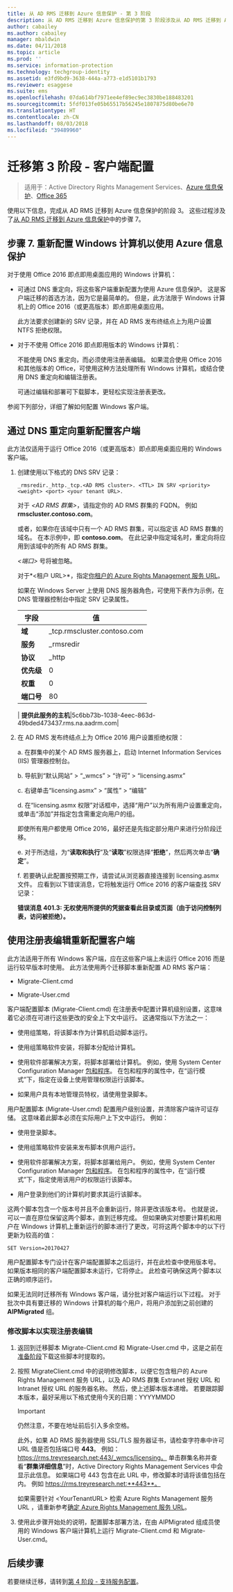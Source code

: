 ```yaml
---
title: 从 AD RMS 迁移到 Azure 信息保护 - 第 3 阶段
description: 从 AD RMS 迁移到 Azure 信息保护的第 3 阶段涉及从 AD RMS 迁移到 Azure 信息保护中的步骤 7。
author: cabailey
ms.author: cabailey
manager: mbaldwin
ms.date: 04/11/2018
ms.topic: article
ms.prod: ''
ms.service: information-protection
ms.technology: techgroup-identity
ms.assetid: e3fd9bd9-3638-444a-a773-e1d5101b1793
ms.reviewer: esaggese
ms.suite: ems
ms.openlocfilehash: 07da614bf7971ee4ef89ec9ec3830be188483201
ms.sourcegitcommit: 5fdf013fe05b65517b56245e1807875d80be6e70
ms.translationtype: HT
ms.contentlocale: zh-CN
ms.lasthandoff: 08/03/2018
ms.locfileid: "39489960"
---
```

# <a name="migration-phase-3---client-side-configuration"></a>迁移第 3 阶段 - 客户端配置

>适用于：Active Directory Rights Management Services、[Azure 信息保护](https://azure.microsoft.com/pricing/details/information-protection)、[Office 365](http://download.microsoft.com/download/E/C/F/ECF42E71-4EC0-48FF-AA00-577AC14D5B5C/Azure_Information_Protection_licensing_datasheet_EN-US.pdf)

使用以下信息，完成从 AD RMS 迁移到 Azure 信息保护的阶段 3。 这些过程涉及了[从 AD RMS 迁移到 Azure 信息保护](migrate-from-ad-rms-to-azure-rms.md)中的步骤 7。

## <a name="step-7-reconfigure-windows-computers-to-use-azure-information-protection"></a>步骤 7. 重新配置 Windows 计算机以使用 Azure 信息保护

对于使用 Office 2016 即点即用桌面应用的 Windows 计算机：

- 可通过 DNS 重定向，将这些客户端重新配置为使用 Azure 信息保护。 这是客户端迁移的首选方法，因为它是最简单的。 但是，此方法限于 Windows 计算机上的 Office 2016（或更高版本）即点即用桌面应用。
    
    此方法要求创建新的 SRV 记录，并在 AD RMS 发布终结点上为用户设置 NTFS 拒绝权限。

- 对于不使用 Office 2016 即点即用版本的 Windows 计算机：
    
    不能使用 DNS 重定向，而必须使用注册表编辑。 如果混合使用 Office 2016 和其他版本的 Office，可使用这种方法处理所有 Windows 计算机，或结合使用 DNS 重定向和编辑注册表。 
    
    可通过编辑和部署可下载脚本，更轻松实现注册表更改。 

参阅下列部分，详细了解如何配置 Windows 客户端。

## <a name="client-reconfiguration-by-using-dns-redirection"></a>通过 DNS 重定向重新配置客户端

此方法仅适用于运行 Office 2016（或更高版本）即点即用桌面应用的 Windows 客户端。 

1. 创建使用以下格式的 DNS SRV 记录：
    
    `_rmsredir._http._tcp.<AD RMS cluster>. <TTL> IN SRV <priority> <weight> <port> <your tenant URL>.`
    
    对于 *\<AD RMS 群集>*，请指定你的 AD RMS 群集的 FQDN。 例如 **rmscluster.contoso.com**。
    
    或者，如果你在该域中只有一个 AD RMS 群集，可以指定该 AD RMS 群集的域名。 在本示例中，即 **contoso.com**。 在此记录中指定域名时，重定向将应用到该域中的所有 AD RMS 群集。
    
    *\<端口>* 号将被忽略。
    
    对于*\<租户 URL\>*，指定[你租户的 Azure Rights Management 服务 URL](migrate-from-ad-rms-phase1.md#to-identify-your-azure-rights-management-service-url)。
    
    如果在 Windows Server 上使用 DNS 服务器角色，可使用下表作为示例，在 DNS 管理器控制台中指定 SRV 记录属性。
    
    |字段|值|  
    |-----------|-----------|  
    |**域**|_tcp.rmscluster.contoso.com|  
    |**服务**|_rmsredir|  
    |**协议**|_http|  
    |**优先级**|0|  
    |**权重**|0|  
    |**端口号**|80|  
    |
  **提供此服务的主机**|5c6bb73b-1038-4eec-863d-49bded473437.rms.na.aadrm.com|  

2. 在 AD RMS 发布终结点上为 Office 2016 用户设置拒绝权限：

    a. 在群集中的某个 AD RMS 服务器上，启动 Internet Information Services (IIS) 管理器控制台。

    b. 导航到“默认网站” > “_wmcs” > “许可” > “licensing.asmx”

    c. 右键单击“licensing.asmx” > “属性” > “编辑”

    d. 在“licensing.asmx 权限”对话框中，选择“用户”以为所有用户设置重定向，或单击“添加”并指定包含需重定向用户的组。
    
    即使所有用户都使用 Office 2016，最好还是先指定部分用户来进行分阶段迁移。
    
    e. 对于所选组，为“**读取和执行**”及“**读取**”权限选择“**拒绝**”，然后两次单击“**确定**”。

    f. 若要确认此配置按预期工作，请尝试从浏览器直接连接到 licensing.asmx 文件。 应看到以下错误消息，它将触发运行 Office 2016 的客户端查找 SRV 记录：
    
    **错误消息 401.3: 无权使用所提供的凭据查看此目录或页面（由于访问控制列表，访问被拒绝）。**


## <a name="client-reconfiguration-by-using-registry-edits"></a>使用注册表编辑重新配置客户端

此方法适用于所有 Windows 客户端，应在这些客户端上未运行 Office 2016 而是运行较早版本时使用。 此方法使用两个迁移脚本重新配置 AD RMS 客户端：

- Migrate-Client.cmd

- Migrate-User.cmd

客户端配置脚本 (Migrate-Client.cmd) 在注册表中配置计算机级别设置，这意味着它必须在可进行这些更改的安全上下文中运行。 这通常指以下方法之一：

- 使用组策略，将该脚本作为计算机启动脚本运行。

- 使用组策略软件安装，将脚本分配给计算机。

- 使用软件部署解决方案，将脚本部署给计算机。 例如，使用 System Center Configuration Manager [包和程序](/sccm/apps/deploy-use/packages-and-programs)。 在包和程序的属性中，在“运行模式”下，指定在设备上使用管理权限运行该脚本。 

- 如果用户具有本地管理员特权，请使用登录脚本。

用户配置脚本 (Migrate-User.cmd) 配置用户级别设置，并清除客户端许可证存储。 这意味着此脚本必须在实际用户上下文中运行。 例如：

- 使用登录脚本。

- 使用组策略软件安装来发布脚本供用户运行。

- 使用软件部署解决方案，将脚本部署给用户。 例如，使用 System Center Configuration Manager [包和程序](/sccm/apps/deploy-use/packages-and-programs)。 在包和程序的属性中，在“运行模式”下，指定使用该用户的权限运行该脚本。 

- 用户登录到他们的计算机时要求其运行该脚本。

这两个脚本包含一个版本号并且不会重新运行，除非更改该版本号。 也就是说，可以一直在原位保留这两个脚本，直到迁移完成。 但如果确实对想要计算机和用户在 Windows 计算机上重新运行的脚本进行了更改，可将这两个脚本中的以下行更新为较高的值：

    SET Version=20170427

用户配置脚本专门设计在客户端配置脚本之后运行，并在此检查中使用版本号。 如果版本相同的客户端配置脚本未运行，它将停止。 此检查可确保这两个脚本以正确的顺序运行。 

如果无法同时迁移所有 Windows 客户端，请分批对客户端运行以下过程。 对于批次中具有要迁移的 Windows 计算机的每个用户，将用户添加到之前创建的 **AIPMigrated** 组。

### <a name="modifying-the-scripts-for-registry-edits"></a>修改脚本以实现注册表编辑

1. 返回到迁移脚本 Migrate-Client.cmd 和 Migrate-User.cmd 中，这是之前在[准备阶段](migrate-from-ad-rms-phase1.md#step-2-prepare-for-client-migration)下载这些脚本时提取的。

2.  按照 MigrateClient.cmd 中的说明修改脚本，以便它包含租户的 Azure Rights Management 服务 URL，以及 AD RMS 群集 Extranet 授权 URL 和 Intranet 授权 URL 的服务器名称。 然后，使上述脚本版本递增。 若要跟踪脚本版本，最好采用以下格式使用今天的日期：YYYYMMDD
    
    > [!IMPORTANT]
    > 仍然注意，不要在地址前后引入多余空格。
    > 
    > 此外，如果 AD RMS 服务器使用 SSL/TLS 服务器证书，请检查字符串中许可 URL 值是否包括端口号 **443**。 例如：https://rms.treyresearch.net:443/_wmcs/licensing。 单击群集名称并查看“**群集详细信息**”时，Active Directory Rights Management Services 中会显示此信息。 如果端口号 443 包含在此 URL 中，修改脚本时请将该值包括在内。 例如 https://rms.treyresearch.net:**443**。 
    
    如果需要针对 &lt;YourTenantURL&gt; 检索 Azure Rights Management 服务 URL ，请重新参考[确定 Azure Rights Management 服务 URL](migrate-from-ad-rms-phase1.md#to-identify-your-azure-rights-management-service-url)。

3. 使用此步骤开始处的说明，配置脚本部署方法，在由 AIPMigrated 组成员使用的 Windows 客户端计算机上运行 Migrate-Client.cmd 和 Migrate-User.cmd。 

## <a name="next-steps"></a>后续步骤
若要继续迁移，请转到[第 4 阶段 - 支持服务配置](migrate-from-ad-rms-phase4.md)。
